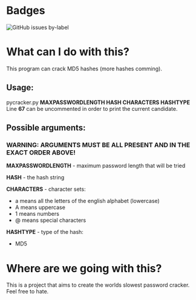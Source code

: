 # Badges
![GitHub issues by-label](https://img.shields.io/github/issues-raw/satcom886/python_stuff/pycracker.svg)
# What can I do with this?
This program can crack MD5 hashes (more hashes comming).
## Usage:
pycracker.py **MAXPASSWORDLENGTH HASH CHARACTERS HASHTYPE**
Line **67** can be uncommented in order to print the current candidate.
## Possible arguments:
### WARNING: ARGUMENTS MUST BE ALL PRESENT AND IN THE EXACT ORDER ABOVE!
**MAXPASSWORDLENGTH** - maximum password length that will be tried

**HASH** - the hash string  

**CHARACTERS** - character sets:  
 * a means all the letters of the english alphabet (lowercase)
 * A means uppercase
 * 1 means numbers
 * @ means special characters
 
 **HASHTYPE** - type of the hash:
 * MD5

# Where are we going with this?
This is a project that aims to create the worlds slowest password cracker. Feel free to hate.
